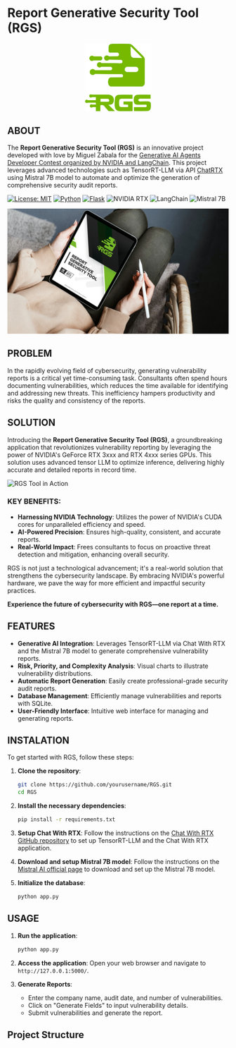 # Report Generative Security Tool (RGS)

<div align="center">
    <img src="./static/LOGO_C.png" alt="RGS Logo" width="150" />
</div>


## ABOUT

The **Report Generative Security Tool (RGS)** is an innovative project developed with love by Miguel Zabala for the [Generative AI Agents Developer Contest organized by NVIDIA and LangChain](https://www.nvidia.com/en-us/ai-data-science/generative-ai/developer-contest-with-langchain/). This project leverages advanced technologies such as TensorRT-LLM via API [ChatRTX](https://github.com/NVIDIA/ChatRTX) using Mistral 7B model to automate and optimize the generation of comprehensive security audit reports.

[![License: MIT](https://img.shields.io/badge/License-MIT-green.svg)](https://opensource.org/licenses/MIT)
[![Python](https://img.shields.io/badge/Python-3.8%2B-blue.svg)](https://www.python.org/downloads/release/python-380/)
[![Flask](https://img.shields.io/badge/Flask-1.1.2-red.svg)](https://flask.palletsprojects.com/en/1.1.x/)
![NVIDIA RTX](https://img.shields.io/badge/NVIDIA-RTX-green.svg)
![LangChain](https://img.shields.io/badge/LangChain-yellow.svg)
![Mistral 7B](https://img.shields.io/badge/Mistral-blue.svg)
<div align="center">
    <img src="./static/RGSH.png" alt="RGS Logo" width="700" />
</div>

## PROBLEM

In the rapidly evolving field of cybersecurity, generating vulnerability reports is a critical yet time-consuming task. Consultants often spend hours documenting vulnerabilities, which reduces the time available for identifying and addressing new threats. This inefficiency hampers productivity and risks the quality and consistency of the reports.

## SOLUTION

Introducing the **Report Generative Security Tool (RGS)**, a groundbreaking application that revolutionizes vulnerability reporting by leveraging the power of NVIDIA's GeForce RTX 3xxx and RTX 4xxx series GPUs. This solution uses advanced tensor LLM to optimize inference, delivering highly accurate and detailed reports in record time.

![RGS Tool in Action](./static/RGS1.gif)

### KEY BENEFITS:

- **Harnessing NVIDIA Technology**: Utilizes the power of NVIDIA's CUDA cores for unparalleled efficiency and speed.
- **AI-Powered Precision**: Ensures high-quality, consistent, and accurate reports.
- **Real-World Impact**: Frees consultants to focus on proactive threat detection and mitigation, enhancing overall security.

RGS is not just a technological advancement; it's a real-world solution that strengthens the cybersecurity landscape. By embracing NVIDIA's powerful hardware, we pave the way for more efficient and impactful security practices.

**Experience the future of cybersecurity with RGS—one report at a time.**

## FEATURES

- **Generative AI Integration**: Leverages TensorRT-LLM via Chat With RTX and the Mistral 7B model to generate comprehensive vulnerability reports.
- **Risk, Priority, and Complexity Analysis**: Visual charts to illustrate vulnerability distributions.
- **Automatic Report Generation**: Easily create professional-grade security audit reports.
- **Database Management**: Efficiently manage vulnerabilities and reports with SQLite.
- **User-Friendly Interface**: Intuitive web interface for managing and generating reports.

## INSTALATION

To get started with RGS, follow these steps:

1. **Clone the repository**:
    ```bash
    git clone https://github.com/yourusername/RGS.git
    cd RGS
    ```

2. **Install the necessary dependencies**:
    ```bash
    pip install -r requirements.txt
    ```

3. **Setup Chat With RTX**:
    Follow the instructions on the [Chat With RTX GitHub repository](https://github.com/NVIDIA/ChatRTX) to set up TensorRT-LLM and the Chat With RTX application.

4. **Download and setup Mistral 7B model**:
    Follow the instructions on the [Mistral AI official page](https://www.mistralai.com) to download and set up the Mistral 7B model.

5. **Initialize the database**:
    ```bash
    python app.py
    ```

## USAGE

1. **Run the application**:
    ```bash
    python app.py
    ```

2. **Access the application**:
    Open your web browser and navigate to `http://127.0.0.1:5000/`.

3. **Generate Reports**:
    - Enter the company name, audit date, and number of vulnerabilities.
    - Click on "Generate Fields" to input vulnerability details.
    - Submit vulnerabilities and generate the report.

## Project Structure

